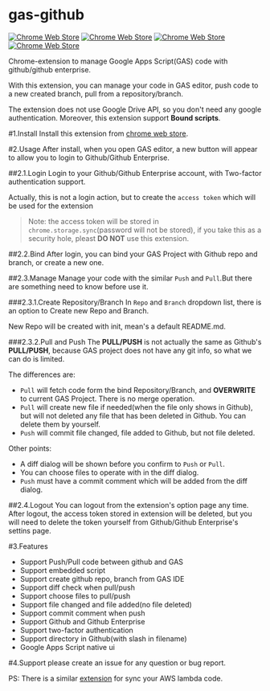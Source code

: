 # gas-github
[![Chrome Web Store](https://img.shields.io/chrome-web-store/v/lfjcgcmkmjjlieihflfhjopckgpelofo.svg)](https://chrome.google.com/webstore/detail/google-apps-script-github/lfjcgcmkmjjlieihflfhjopckgpelofo)
[![Chrome Web Store](https://img.shields.io/chrome-web-store/d/lfjcgcmkmjjlieihflfhjopckgpelofo.svg)](https://chrome.google.com/webstore/detail/google-apps-script-github/lfjcgcmkmjjlieihflfhjopckgpelofo)
[![Chrome Web Store](https://img.shields.io/chrome-web-store/rating/lfjcgcmkmjjlieihflfhjopckgpelofo.svg)](https://chrome.google.com/webstore/detail/google-apps-script-github/lfjcgcmkmjjlieihflfhjopckgpelofo)
[![Chrome Web Store](https://img.shields.io/chrome-web-store/rating-count/lfjcgcmkmjjlieihflfhjopckgpelofo.svg)](https://chrome.google.com/webstore/detail/google-apps-script-github/lfjcgcmkmjjlieihflfhjopckgpelofo)

Chrome-extension to manage Google Apps Script(GAS) code with github/github enterprise.

With this extension, you can manage your code in GAS editor, push code to a new created branch, pull from a repository/branch.

The extension does not use Google Drive API, so you don't need any google authentication. Moreover, this extension support **Bound scripts**.


#1.Install
Install this extension from [chrome web store](https://chrome.google.com/webstore/detail/lfjcgcmkmjjlieihflfhjopckgpelofo).

#2.Usage
After install, when you open GAS editor, a new button will appear to allow you to login to Github/Github Enterprise.

##2.1.Login
Login to your Github/Github Enterprise account, with Two-factor authentication support.

Actually, this is not a login action, but to create the `access token` which will be used for the extension
>Note: the access token will be stored in `chrome.storage.sync`(password will not be stored), if you take this as a security hole, pleast **DO NOT** use this extension.

##2.2.Bind
After login, you can bind your GAS Project with Github repo and branch, or create a new one.

##2.3.Manage
Manage your code with the similar `Push` and `Pull`.But there are something need to know before use it.

###2.3.1.Create Repository/Branch
In `Repo` and `Branch` dropdown list, there is an option to Create new Repo and Branch.

New Repo will be created with init, mean's a default README.md.

###2.3.2.Pull and Push
The **PULL/PUSH** is not actually the same as Github's **PULL/PUSH**, because GAS project does not have any git info, so what we can do is limited.

The differences are:

- `Pull` will fetch code form the bind Repository/Branch, and **OVERWRITE** to current GAS Project. There is no merge operation.
- `Pull` will create new file if needed(when the file only shows in Github), but will not deleted any file that has been deleted in Github. You can delete them by yourself.
- `Push` will commit file changed, file added to Github, but not file deleted.

Other points:
- A diff dialog will be shown before you confirm to `Push` or `Pull`.
- You can choose files to operate with in the diff dialog.
- `Push` must have a commit comment which will be added from the diff dialog.

##2.4.Logout
You can logout from the extension's option page any time. After logout, the access token stored in extension will be deleted, 
but you will need to delete the token yourself from Github/Github Enterprise's settins page.

#3.Features

 - Support Push/Pull code between github and GAS
 - Support embedded script
 - Support create github repo, branch from GAS IDE
 - Support diff check when pull/push
 - Support choose files to pull/push
 - Support file changed and file added(no file deleted)
 - Support commit comment when push
 - Support Github and Github Enterprise
 - Support two-factor authentication
 - Support directory in Github(with slash in filename)
 - Google Apps Script native ui

#4.Support
please create an issue for any question or bug report.

PS: There is a similar [extension](https://github.com/leonhartX/lambda-github) for sync your AWS lambda code.
